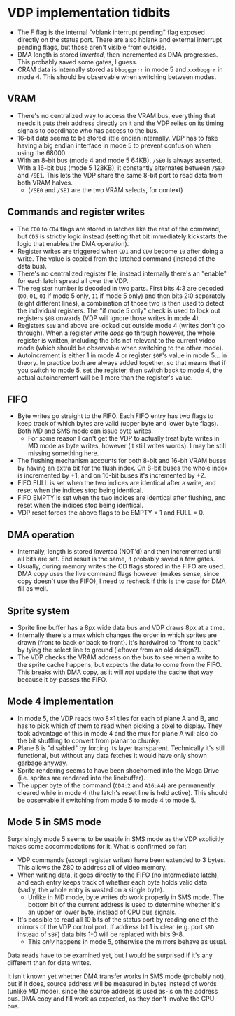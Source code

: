 # VDP implementation tidbits

- The F flag is the internal "vblank interrupt pending" flag exposed directly on the status port. There are also hblank and external interrupt pending flags, but those aren't visible from outside.
- DMA length is stored _inverted_, then incremented as DMA progresses. This probably saved some gates, I guess.
- CRAM data is internally stored as `bbbgggrrr` in mode 5 and `xxxbbggrr` in mode 4. This should be observable when switching between modes.

## VRAM

- There's no centralized way to access the VRAM bus, everything that needs it puts their address directly on it and the VDP relies on its timing signals to coordinate who has access to the bus.
- 16-bit data seems to be stored little endian internally. VDP has to fake having a big endian interface in mode 5 to prevent confusion when using the 68000.
- With an 8-bit bus (mode 4 and mode 5 64KB), `/SE0` is always asserted. With a 16-bit bus (mode 5 128KB), it constantly alternates between `/SE0` and `/SE1`. This lets the VDP share the same 8-bit port to read data from both VRAM halves.
    + (`/SE0` and `/SE1` are the two VRAM selects, for context)

## Commands and register writes

- The `CD0` to `CD4` flags are stored in latches like the rest of the command, but `CD5` is strictly logic instead (setting that bit immediately kickstarts the logic that enables the DMA operation).
- Register writes are triggered when `CD1` and `CD0` become `10` after doing a write. The value is copied from the latched command (instead of the data bus).
- There's no centralized register file, instead internally there's an "enable" for each latch spread all over the VDP.
- The register number is decoded in two parts. First bits 4:3 are decoded (`00`, `01`, `01` if mode 5 only, `11` if mode 5 only) and then bits 2:0 separately (eight different lines), a combination of those two is then used to detect the individual registers. The "if mode 5 only" check is used to lock out registers `$0B` onwards (VDP will ignore those writes in mode 4).
- Registers `$0B` and above are locked out outside mode 4 (writes don't go through). When a register write _does_ go through however, the whole register is written, including the bits not relevant to the current video mode (which should be observable when switching to the other mode).
- Autoincrement is either 1 in mode 4 or register `$0F`'s value in mode 5… in theory. In practice both are always added together, so that means that if you switch to mode 5, set the register, then switch back to mode 4, the actual autoincrement will be 1 more than the register's value.

## FIFO

- Byte writes go straight to the FIFO. Each FIFO entry has two flags to keep track of which bytes are valid (upper byte and lower byte flags). Both MD and SMS mode can issue byte writes.
    + For some reason I can't get the VDP to actually treat byte writes in MD mode as byte writes, however (it still writes words). I may be still missing something here.
- The flushing mechanism accounts for both 8-bit and 16-bit VRAM buses by having an extra bit for the flush index. On 8-bit buses the whole index is incremented by +1, and on 16-bit buses it's incremented by +2.
- FIFO FULL is set when the two indices are identical after a write, and reset when the indices stop being identical.
- FIFO EMPTY is set when the two indices are identical after flushing, and reset when the indices stop being identical.
- VDP reset forces the above flags to be EMPTY = 1 and FULL = 0.

## DMA operation

- Internally, length is stored _inverted_ (NOT'd) and then incremented until all bits are set. End result is the same, it probably saved a few gates.
- Usually, during memory writes the CD flags stored in the FIFO are used. DMA copy uses the live command flags however (makes sense, since copy doesn't use the FIFO), I need to recheck if this is the case for DMA fill as well.

## Sprite system

- Sprite line buffer has a 8px wide data bus and VDP draws 8px at a time.
- Internally there's a mux which changes the order in which sprites are drawn (front to back or back to front). It's hardwired to "front to back" by tying the select line to ground (leftover from an old design?).
- The VDP checks the VRAM address on the bus to see when a write to the sprite cache happens, but expects the data to come from the FIFO. This breaks with DMA copy, as it will *not* update the cache that way because it by-passes the FIFO.

## Mode 4 implementation

- In mode 5, the VDP reads two 8×1 tiles for each of plane A and B, and has to pick which of them to read when picking a pixel to display. They took advantage of this in mode 4 and the mux for plane A will also do the bit shuffling to convert from planar to chunky.
- Plane B is "disabled" by forcing its layer transparent. Technically it's still functional, but without any data fetches it would have only shown garbage anyway.
- Sprite rendering seems to have been shoehorned into the Mega Drive (i.e. sprites are rendered into the linebuffer).
- The upper byte of the command (`CD4:2` and `A16:A4`) are permanently cleared while in mode 4 (the latch's reset line is held active). This should be observable if switching from mode 5 to mode 4 to mode 5.

## Mode 5 in SMS mode

Surprisingly mode 5 seems to be usable in SMS mode as the VDP explicitly makes some accommodations for it. What is confirmed so far:

- VDP commands (except register writes) have been extended to 3 bytes. This allows the Z80 to address all of video memory.
- When writing data, it goes directly to the FIFO (no intermediate latch), and each entry keeps track of whether each byte holds valid data (sadly, the whole entry is wasted on a single byte).
    +  Unlike in MD mode, byte writes *do* work properly in SMS mode. The bottom bit of the current address is used to determine whether it's an upper or lower byte, instead of CPU bus signals.
- It's possible to read all 10 bits of the status port by reading one of the mirrors of the VDP control port. If address bit 1 is clear (e.g. port `$BD` instead of `$BF`) data bits 1-0 will be replaced with bits 9-8.
    + This _only_ happens in mode 5, otherwise the mirrors behave as usual.

Data reads have to be examined yet, but I would be surprised if it's any different than for data writes.

It isn't known yet whether DMA transfer works in SMS mode (probably not), but if it does, source address will be measured in bytes instead of words (unlike MD mode), since the source address is used as-is on the address bus. DMA copy and fill work as expected, as they don't involve the CPU bus.
